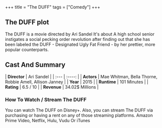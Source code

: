 +++
title = "The DUFF"
tags = ["Comedy"]
+++
## The DUFF plot
The DUFF is a movie directed by Ari Sandel It's about A high school senior instigates a social pecking order revolution after finding out that she has been labeled the DUFF - Designated Ugly Fat Friend - by her prettier, more popular counterparts.
## Cast And Summary
| **Director**      | Ari Sandel |
    | :---        |    :----:   |
    |  **Actors** | Mae Whitman, Bella Thorne, Robbie Amell, Allison Janney |
    | **Year**   | 2015    |
    |  **Runtime** | 101 Minutes |
    |  **Rating** | 6.5 / 10 | 
    |  **Revenue** | 34.02$ Millions |
### How To Watch / Stream The DUFF
You can watch The DUFF on Disney+.
Also, you can stream The DUFF via purchasing or having a rent on any of those streaming platforms.
Amazon Prime Video, Netflix, Hulu, Vudu Or iTunes